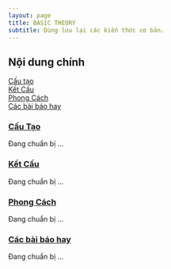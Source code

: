 ```yaml
---
layout: page
title: BASIC THEORY
subtitle: Dùng lưu lại các kiến thức cơ bản.
---
```


## Nội dung chính
[Cấu tạo](#cấu-tạo)  
[Kết Cấu](#kết-cấu)  
[Phong Cách](#phong-cách)  
[Các bài báo hay](#các-bài-báo-hay) 

### [Cấu Tạo](https://diepinteriorarchitechture.github.io/blog/2022-04-27-theory-cau-tao/)

Đang chuẩn bị ...

### [Kết Cấu](https://diepinteriorarchitechture.github.io/blog/2022-04-27-theory-ket-cau/)

Đang chuẩn bị ...


### [Phong Cách](https://diepinteriorarchitechture.github.io/blog/2022-04-27-theory-phong-cach/)

Đang chuẩn bị ...

### [Các bài báo hay](https://diepinteriorarchitechture.github.io/blog/2022-04-27-theory-bai-bao-hay.md/)

Đang chuẩn bị ...